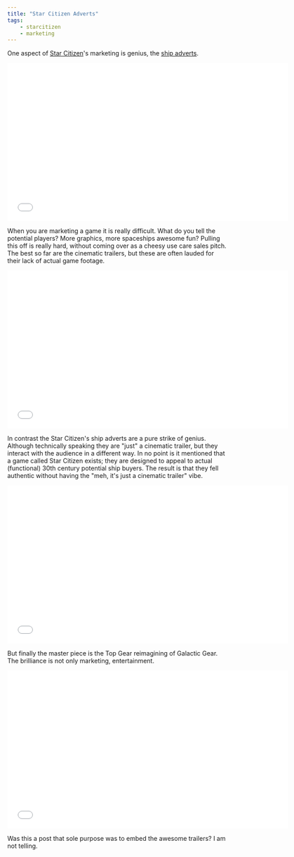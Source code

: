 ```yaml
---
title: "Star Citizen Adverts"
tags:
    - starcitizen
    - marketing
---
```


One aspect of [Star Citizen][1]'s marketing is genius, the [ship adverts][2]. 

<div class="videoWrapper">
  <iframe width="640" height="360" src="//www.youtube.com/embed/JrQ0qMRZ_1Q?list=PLVct2QDhDrB0QRjv9oN02f8mGsml8tcK9" frameborder="0" allowfullscreen></iframe>
</div>

When you are marketing a game it is really difficult. What do you tell the 
potential players? More graphics, more spaceships awesome fun? Pulling this
off is really hard, without coming over as a cheesy use care sales pitch. 
The best so far are the cinematic trailers, but these are often lauded for 
their lack of actual game footage. 

<!--more-->

<div class="videoWrapper">
  <iframe width="640" height="360" src="//www.youtube.com/embed/UvDs7RDKCag?list=PLVct2QDhDrB0QRjv9oN02f8mGsml8tcK9" frameborder="0" allowfullscreen></iframe>
</div>
 
In contrast the Star Citizen's ship adverts are a pure strike of genius. 
Although technically speaking they are "just" a cinematic trailer, but 
they interact with the audience in a different way. In no point is it mentioned 
that a game called Star Citizen exists; they are designed to appeal to actual 
(functional) 30th century potential ship buyers. The result is that they 
fell authentic without having the "meh, it's just a cinematic trailer" vibe. 

<div class="videoWrapper">
  <iframe width="640" height="360" src="//www.youtube.com/embed/qE7TFnSl9y4?list=PLVct2QDhDrB0QRjv9oN02f8mGsml8tcK9" frameborder="0" allowfullscreen></iframe>
</div>
  
But finally the master piece is the Top Gear reimagining of Galactic Gear. The 
brilliance is not only marketing, entertainment. 

<div class="videoWrapper">
  <iframe width="640" height="360" src="//www.youtube.com/embed/_SpsjUHj_II?list=PLVct2QDhDrB0QRjv9oN02f8mGsml8tcK9" frameborder="0" allowfullscreen></iframe>
</div>

Was this a post that sole purpose was to embed the awesome trailers? 
I am not telling.

[1]: https://robertsspaceindustries.com/
[2]: https://www.youtube.com/playlist?list=PLVct2QDhDrB0QRjv9oN02f8mGsml8tcK9
